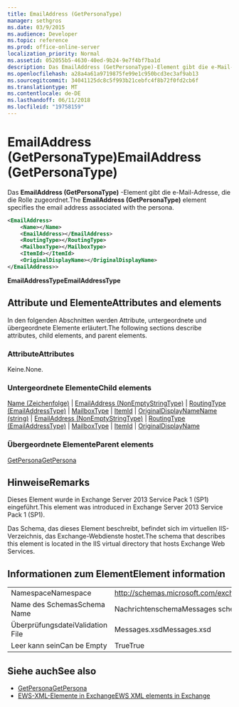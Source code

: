 ```yaml
---
title: EmailAddress (GetPersonaType)
manager: sethgros
ms.date: 03/9/2015
ms.audience: Developer
ms.topic: reference
ms.prod: office-online-server
localization_priority: Normal
ms.assetid: 052055b5-4630-40ed-9b24-9e7f4bf7ba1d
description: Das EmailAddress (GetPersonaType)-Element gibt die e-Mail-Adresse, die die Rolle zugeordnet.
ms.openlocfilehash: a28a4a61a9719875fe99e1c950bcd3ec3af9ab13
ms.sourcegitcommit: 34041125dc8c5f993b21cebfc4f8b72f0fd2cb6f
ms.translationtype: MT
ms.contentlocale: de-DE
ms.lasthandoff: 06/11/2018
ms.locfileid: "19758159"
---
```

# <a name="emailaddress-getpersonatype"></a><span data-ttu-id="fcd86-103">EmailAddress (GetPersonaType)</span><span class="sxs-lookup"><span data-stu-id="fcd86-103">EmailAddress (GetPersonaType)</span></span>

<span data-ttu-id="fcd86-104">Das **EmailAddress (GetPersonaType)** -Element gibt die e-Mail-Adresse, die die Rolle zugeordnet.</span><span class="sxs-lookup"><span data-stu-id="fcd86-104">The **EmailAddress (GetPersonaType)** element specifies the email address associated with the persona.</span></span> 
  
```XML
<EmailAddress>
    <Name></Name>
    <EmailAddress></EmailAddress>
    <RoutingType></RoutingType>
    <MailboxType></MailboxType>
    <ItemId></ItemId>
    <OriginalDisplayName></OriginalDisplayName>
</EmailAddress>>
```

 <span data-ttu-id="fcd86-105">**EmailAddressType**</span><span class="sxs-lookup"><span data-stu-id="fcd86-105">**EmailAddressType**</span></span>
## <a name="attributes-and-elements"></a><span data-ttu-id="fcd86-106">Attribute und Elemente</span><span class="sxs-lookup"><span data-stu-id="fcd86-106">Attributes and elements</span></span>

<span data-ttu-id="fcd86-107">In den folgenden Abschnitten werden Attribute, untergeordnete und übergeordnete Elemente erläutert.</span><span class="sxs-lookup"><span data-stu-id="fcd86-107">The following sections describe attributes, child elements, and parent elements.</span></span>
  
### <a name="attributes"></a><span data-ttu-id="fcd86-108">Attribute</span><span class="sxs-lookup"><span data-stu-id="fcd86-108">Attributes</span></span>

<span data-ttu-id="fcd86-109">Keine.</span><span class="sxs-lookup"><span data-stu-id="fcd86-109">None.</span></span>
  
### <a name="child-elements"></a><span data-ttu-id="fcd86-110">Untergeordnete Elemente</span><span class="sxs-lookup"><span data-stu-id="fcd86-110">Child elements</span></span>

<span data-ttu-id="fcd86-111">[Name (Zeichenfolge)](name-string.md) | [EmailAddress (NonEmptyStringType)](emailaddress-nonemptystringtype.md) | [RoutingType (EmailAddressType)](routingtype-emailaddresstype.md) | [MailboxType](mailboxtype.md) | [ItemId](itemid.md) | [OriginalDisplayName](originaldisplayname.md)</span><span class="sxs-lookup"><span data-stu-id="fcd86-111">[Name (string)](name-string.md) | [EmailAddress (NonEmptyStringType)](emailaddress-nonemptystringtype.md) | [RoutingType (EmailAddressType)](routingtype-emailaddresstype.md) | [MailboxType](mailboxtype.md) | [ItemId](itemid.md) | [OriginalDisplayName](originaldisplayname.md)</span></span>
  
### <a name="parent-elements"></a><span data-ttu-id="fcd86-112">Übergeordnete Elemente</span><span class="sxs-lookup"><span data-stu-id="fcd86-112">Parent elements</span></span>

[<span data-ttu-id="fcd86-113">GetPersona</span><span class="sxs-lookup"><span data-stu-id="fcd86-113">GetPersona</span></span>](getpersona.md)
  
## <a name="remarks"></a><span data-ttu-id="fcd86-114">Hinweise</span><span class="sxs-lookup"><span data-stu-id="fcd86-114">Remarks</span></span>

<span data-ttu-id="fcd86-115">Dieses Element wurde in Exchange Server 2013 Service Pack 1 (SP1) eingeführt.</span><span class="sxs-lookup"><span data-stu-id="fcd86-115">This element was introduced in Exchange Server 2013 Service Pack 1 (SP1).</span></span>
  
<span data-ttu-id="fcd86-116">Das Schema, das dieses Element beschreibt, befindet sich im virtuellen IIS-Verzeichnis, das Exchange-Webdienste hostet.</span><span class="sxs-lookup"><span data-stu-id="fcd86-116">The schema that describes this element is located in the IIS virtual directory that hosts Exchange Web Services.</span></span>
  
## <a name="element-information"></a><span data-ttu-id="fcd86-117">Informationen zum Element</span><span class="sxs-lookup"><span data-stu-id="fcd86-117">Element information</span></span>

|||
|:-----|:-----|
|<span data-ttu-id="fcd86-118">Namespace</span><span class="sxs-lookup"><span data-stu-id="fcd86-118">Namespace</span></span>  <br/> |http://schemas.microsoft.com/exchange/services/2006/messages  <br/> |
|<span data-ttu-id="fcd86-119">Name des Schemas</span><span class="sxs-lookup"><span data-stu-id="fcd86-119">Schema Name</span></span>  <br/> |<span data-ttu-id="fcd86-120">Nachrichtenschema</span><span class="sxs-lookup"><span data-stu-id="fcd86-120">Messages schema</span></span>  <br/> |
|<span data-ttu-id="fcd86-121">Überprüfungsdatei</span><span class="sxs-lookup"><span data-stu-id="fcd86-121">Validation File</span></span>  <br/> |<span data-ttu-id="fcd86-122">Messages.xsd</span><span class="sxs-lookup"><span data-stu-id="fcd86-122">Messages.xsd</span></span>  <br/> |
|<span data-ttu-id="fcd86-123">Leer kann sein</span><span class="sxs-lookup"><span data-stu-id="fcd86-123">Can be Empty</span></span>  <br/> |<span data-ttu-id="fcd86-124">True</span><span class="sxs-lookup"><span data-stu-id="fcd86-124">True</span></span>  <br/> |
   
## <a name="see-also"></a><span data-ttu-id="fcd86-125">Siehe auch</span><span class="sxs-lookup"><span data-stu-id="fcd86-125">See also</span></span>

- [<span data-ttu-id="fcd86-126">GetPersona</span><span class="sxs-lookup"><span data-stu-id="fcd86-126">GetPersona</span></span>](getpersona.md)
- [<span data-ttu-id="fcd86-127">EWS-XML-Elemente in Exchange</span><span class="sxs-lookup"><span data-stu-id="fcd86-127">EWS XML elements in Exchange</span></span>](ews-xml-elements-in-exchange.md)

